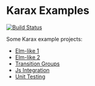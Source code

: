 # Karax Examples

[![Build Status](https://travis-ci.org/bluenote10/KaraxExamples.svg?branch=master)](https://travis-ci.org/bluenote10/KaraxExamples)

Some Karax example projects:

* [Elm-like 1](ElmLike1)
* [Elm-like 2](ElmLike2)
* [Transition Groups](DemoTransitionGroups)
* [Js Integration](JsIntegration)
* [Unit Testing](UnitTesting)
